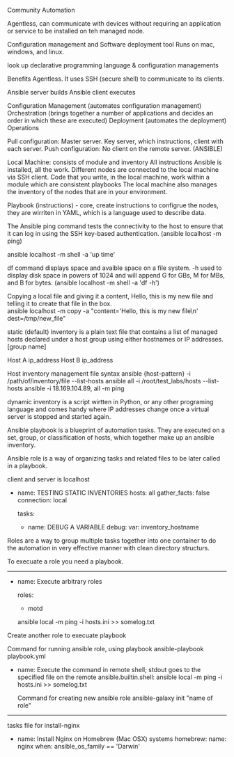 Community 
Automation 

Agentless, can communicate with devices without requiring an application or service to be installed on teh managed node. 

Configuration management and Software deployment tool
Runs on mac, windows, and linux. 

look up declarative programming language & configuration managements

Benefits 
Agentless.
It uses SSH (secure shell) to communicate to its clients. 

Ansible server builds 
Ansible client executes 


Configuration Management (automates configuration management)
Orchestration (brings together a number of applications and decides an order in which these are executed)
Deployment (automates the deployment)
Operations 

Pull configuration: Master server. Key server, which instructions, client with each server. 
Push configuration: No client on the remote server. (ANSIBLE)

Local Machine: consists of module and inventory
All instructions
Ansible is installed, all the work. 
Different nodes are connected to the local machine via SSH client. 
Code that you write, in the local machine, work within a module which are consistent playbooks 
The local machine also manages the inventory of the nodes that are in your environment. 

Playbook (instructions) - core, create instructions to configrue the nodes, they are wirriten in YAML, which is a language used to describe data. 



The Ansible ping command tests the connectivity to the host to ensure that it can log in using the SSH key-based authentication.
(ansible localhost -m ping)



ansible localhost -m shell -a 'up time'

df command displays space and avaible space on a file system. 
-h used to display disk space in powers of 1024 and will append G for GBs, M for MBs, and B for bytes. 
(ansible localhost -m shell -a 'df -h')


Copying a local file and giving it a content, Hello, this is my new file and telling it to create that file in the box.  
ansible localhost -m copy -a "content='Hello, this is my new file\n' dest=/tmp/new_file"


static (default) inventory is a plain text file that contains a list of managed hosts declared under a host group using either hostnames or IP addresses.
[group name]

Host A ip_address
Host B ip_address

Host inventory management file syntax 
ansible {host-pattern} -i /path/of/inventory/file --list-hosts
ansible all -i /root/test_labs/hosts --list-hosts
ansible -i 18.169.104.89, all -m ping


dynamic inventory is a script wirtten in Python, or any other programing language and comes handy where IP addresses change once a virtual server is stopped and started again. 

Ansible playbook is a blueprint of automation tasks. They are executed on a set, group, or classification of hosts, which together make up an ansible inventory. 

Ansible role is a way of organizing tasks and related files to be later called in a playbook. 

client and server is localhost

 - name: TESTING STATIC INVENTORIES 
   hosts: all
   gather_facts: false
   connection: local 

   tasks:
    - name: DEBUG A VARIABLE
      debug: 
        var: inventory_hostname





Roles are a way to group multiple tasks together into one container to do the automation in very effective manner with clean directory structurs. 


To execuate a role you need a playbook. 


---
- name: Execute arbitrary roles

  roles:
    - motd 

    ansible local -m ping -i hosts.ini >> somelog.txt

Create another role to execuate playbook

Command for running ansible role, using playbook 
ansible-playbook playbook.yml


- name: Execute the command in remote shell; stdout goes to the specified file on the remote
  ansible.builtin.shell: ansible local -m ping -i hosts.ini >> somelog.txt


  Command for creating new ansible role
  ansible-galaxy init "name of role"

---
tasks file for install-nginx
- name: Install Nginx on Homebrew (Mac OSX) systems
  homebrew:
    name: nginx
  when: ansible_os_family == 'Darwin'